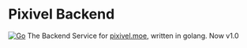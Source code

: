 # Pixivel Backend
[![Go](https://github.com/ShugetsuSoft/pixivel-back/actions/workflows/go.yml/badge.svg)](https://github.com/ShugetsuSoft/pixivel-back/actions/workflows/go.yml)
The Backend Service for [pixivel.moe](https://pixivel.moe), written in golang.
Now v1.0 

